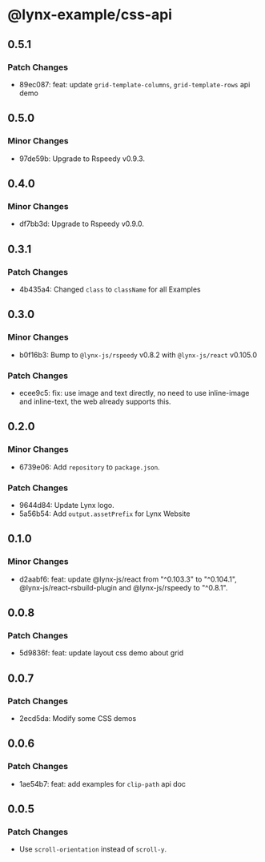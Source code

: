 # @lynx-example/css-api

## 0.5.1

### Patch Changes

- 89ec087: feat: update `grid-template-columns`, `grid-template-rows` api demo

## 0.5.0

### Minor Changes

- 97de59b: Upgrade to Rspeedy v0.9.3.

## 0.4.0

### Minor Changes

- df7bb3d: Upgrade to Rspeedy v0.9.0.

## 0.3.1

### Patch Changes

- 4b435a4: Changed `class` to `className` for all Examples

## 0.3.0

### Minor Changes

- b0f16b3: Bump to `@lynx-js/rspeedy` v0.8.2 with `@lynx-js/react` v0.105.0

### Patch Changes

- ecee9c5: fix: use image and text directly, no need to use inline-image and inline-text, the web already supports this.

## 0.2.0

### Minor Changes

- 6739e06: Add `repository` to `package.json`.

### Patch Changes

- 9644d84: Update Lynx logo.
- 5a56b54: Add `output.assetPrefix` for Lynx Website

## 0.1.0

### Minor Changes

- d2aabf6: feat: update @lynx-js/react from "^0.103.3" to "^0.104.1", @lynx-js/react-rsbuild-plugin and @lynx-js/rspeedy to "^0.8.1".

## 0.0.8

### Patch Changes

- 5d9836f: feat: update layout css demo about grid

## 0.0.7

### Patch Changes

- 2ecd5da: Modify some CSS demos

## 0.0.6

### Patch Changes

- 1ae54b7: feat: add examples for `clip-path` api doc

## 0.0.5

### Patch Changes

- Use `scroll-orientation` instead of `scroll-y`.
